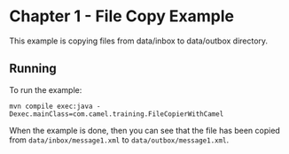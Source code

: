 Chapter 1 - File Copy Example
=======================

This example is copying files from data/inbox to data/outbox directory.


Running
-----------

To run the example:

    mvn compile exec:java -Dexec.mainClass=com.camel.training.FileCopierWithCamel
    
When the example is done, then you can see that the file has been copied from `data/inbox/message1.xml` to `data/outbox/message1.xml`.

